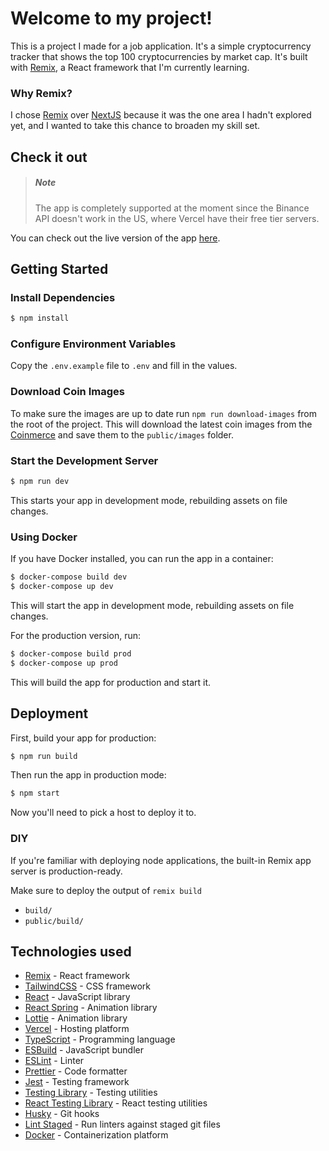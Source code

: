 # Welcome to my project!

This is a project I made for a job application. It's a simple cryptocurrency tracker that shows the top 100 cryptocurrencies by market cap. It's built with [Remix](https://remix.run), a React framework that I'm currently learning.

### Why Remix?

I chose [Remix](https://remix.run) over [NextJS](https://nextjs.org) because it was the one area I hadn't explored yet, and I wanted to take this chance to broaden my skill set.

## Check it out

> ##### Note
>
> The app is completely supported at the moment since the Binance API doesn't work in the US, where Vercel have their free tier servers.

You can check out the live version of the app [here](https://coinmerce-assignment.vercel.app).

## Getting Started

### Install Dependencies

```sh
$ npm install
```

### Configure Environment Variables

Copy the `.env.example` file to `.env` and fill in the values.

### Download Coin Images

To make sure the images are up to date run `npm run download-images` from the root of the project.
This will download the latest coin images from the [Coinmerce](https://coinmerce.io) and save them to the `public/images` folder.

### Start the Development Server

```sh
$ npm run dev
```

This starts your app in development mode, rebuilding assets on file changes.

### Using Docker

If you have Docker installed, you can run the app in a container:

```sh
$ docker-compose build dev
$ docker-compose up dev
```

This will start the app in development mode, rebuilding assets on file changes.

For the production version, run:

```sh
$ docker-compose build prod
$ docker-compose up prod
```

This will build the app for production and start it.

## Deployment

First, build your app for production:

```sh
$ npm run build
```

Then run the app in production mode:

```sh
$ npm start
```

Now you'll need to pick a host to deploy it to.

### DIY

If you're familiar with deploying node applications, the built-in Remix app server is production-ready.

Make sure to deploy the output of `remix build`

- `build/`
- `public/build/`

## Technologies used

- [Remix](https://remix.run) - React framework
- [TailwindCSS](https://tailwindcss.com) - CSS framework
- [React](https://reactjs.org) - JavaScript library
- [React Spring](https://react-spring.io) - Animation library
- [Lottie](https://airbnb.design/lottie) - Animation library
- [Vercel](https://vercel.com) - Hosting platform
- [TypeScript](https://www.typescriptlang.org) - Programming language
- [ESBuild](https://esbuild.github.io) - JavaScript bundler
- [ESLint](https://eslint.org) - Linter
- [Prettier](https://prettier.io) - Code formatter
- [Jest](https://jestjs.io) - Testing framework
- [Testing Library](https://testing-library.com) - Testing utilities
- [React Testing Library](https://testing-library.com/docs/react-testing-library/intro) - React testing utilities
- [Husky](https://typicode.github.io/husky) - Git hooks
- [Lint Staged](https://github.com/lint-staged/lint-staged) - Run linters against staged git files
- [Docker](https://www.docker.com) - Containerization platform
